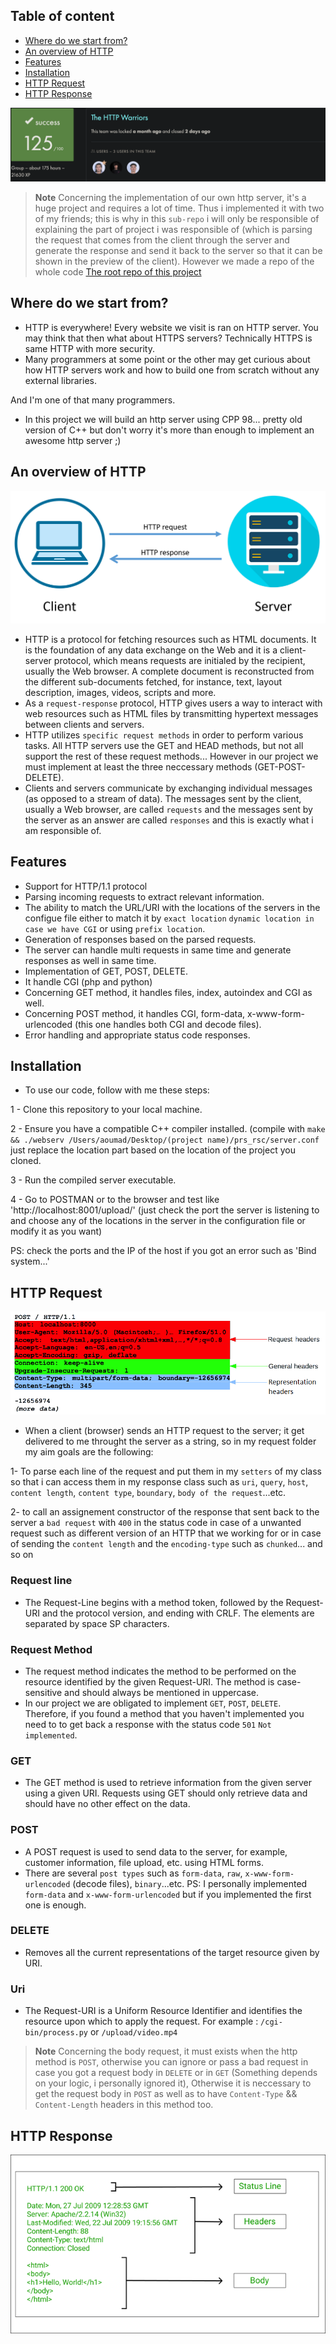## Table of content

- [Where do we start from?](#where-do-we-start-from)
- [An overview of HTTP](#an-overview-of-http)
- [Features](#features)
- [Installation](#installation)
- [HTTP Request](#http-request)
- [HTTP Response](#http-response)


![alt text](https://github.com/aoumad/42_webserv/blob/main/images/results.png)

> **Note**
> Concerning the implementation of our own http server, it's a huge project and requires a lot of time. Thus i implemented it with two of my friends; this is why in this `sub-repo` i will only be responsible of explaining the part of project i was responsible of (which is parsing the request that comes from the client through the server and generate the response and send it back to the server so that it can be shown in the preview of the client). However we made a repo of the whole code [The root repo of this project](https://github.com/yismaili/webserv)

## Where do we start from?

- HTTP is everywhere! Every website we visit is ran on HTTP server. You may think that then what about HTTPS servers? Technically HTTPS is same HTTP with more security.
- Many programmers at some point or the other may get curious about how HTTP servers work and how to build one from scratch without any external libraries.

And I'm one of that many programmers.

- In this project we will build an http server using CPP 98... pretty old version of C++ but don't worry it's more than enough to implement an awesome http server ;)

## An overview of HTTP

![alt text](https://github.com/aoumad/42_webserv/blob/main/images/http%20communication.png)

- HTTP is a protocol for fetching resources such as HTML documents. It is the foundation of any data exchange on the Web and it is a client-server protocol, which means requests are initialed by the recipient, usually the Web browser. A complete document is reconstructed from the different sub-documents fetched, for instance, text, layout description, images, videos, scripts and more.
- As a `request-response` protocol, HTTP gives users a way to interact with web resources such as HTML files by transmitting hypertext messages between clients and servers.
- HTTP utilizes `specific request methods` in order to perform various tasks. All HTTP servers use the GET and HEAD methods, but not all support the rest of these request methods... However in our project we must implement at least the three neccessary methods (GET-POST-DELETE).
- Clients and servers communicate by exchanging individual messages (as opposed to a stream of data). The messages sent by the client, usually a Web browser, are called `requests` and the messages sent by the server as an answer are called `responses` and this is exactly what i am responsible of.

## Features
- Support for HTTP/1.1 protocol
- Parsing incoming requests to extract relevant information.
- The ability to match the URL/URI with the locations of the servers in the configue file either to match it by `exact location` `dynamic location in case we have CGI` or using `prefix location`.
- Generation of responses based on the parsed requests.
- The server can handle multi requests in same time and generate responses as well in same time.
- Implementation of GET, POST, DELETE.
- It handle CGI (php and python)
- Concerning GET method, it handles files, index, autoindex and CGI as well.
- Concerning POST method, it handles CGI, form-data, x-www-form-urlencoded (this one handles both CGI and decode files).
- Error handling and appropriate status code responses.

## Installation
- To use our code, follow with me these steps:

1 - Clone this repository to your local machine.

2 - Ensure you have a compatible C++ compiler installed. (compile with `make && ./webserv /Users/aoumad/Desktop/(project name)/prs_rsc/server.conf` just replace the location part based on the location of the project you cloned.

3 - Run the compiled server executable.

4 - Go to POSTMAN or to the browser and test like 'http://localhost:8001/upload/' (just check the port the server is listening to and choose any of the locations in the server in the configuration file or modify it as you want)

PS: check the ports and the IP of the host if you got an error such as 'Bind system...'

## HTTP Request

![alt text](https://github.com/aoumad/42_webserv/blob/main/images/http_request_headers3.png)

- When a client (browser) sends an HTTP request to the server; it get delivered to me throught the server as a string, so in my request folder my aim goals are the following:

1- To parse each line of the request and put them in my `setters` of my class so that i can access them in my response class such as `uri`, `query`, `host`, `content length`, `content type`, `boundary`, `body of the request`...etc.

2- to call an assignement constructor of the response that sent back to the server a `bad request` with `400` in the status code in case of a unwanted request such as different version of an HTTP that we working for or in case of sending the `content length` and the `encoding-type` such as `chunked`... and so on

### Request line
- The Request-Line begins with a method token, followed by the Request-URI and the protocol version, and ending with CRLF. The elements are separated by space SP characters.

### Request Method
- The request method indicates the method to be performed on the resource identified by the given Request-URI. The method is case-sensitive and should always be mentioned in uppercase.
- In our project we are obligated to implement `GET`, `POST`, `DELETE`. Therefore, if you found a method that you haven't implemented you need to to get back a response with the status code `501` `Not implemented`.

### GET
- The GET method is used to retrieve information from the given server using a given URI. Requests using GET should only retrieve data and should have no other effect on the data.

### POST
- A POST request is used to send data to the server, for example, customer information, file upload, etc. using HTML forms.
- There are several `post types` such as `form-data`, `raw`, `x-www-form-urlencoded` (decode files), `binary`...etc.
PS: I personally implemented `form-data` and `x-www-form-urlencoded` but if you implemented the first one is enough.

###  DELETE
- Removes all the current representations of the target resource given by URI.

### Uri
- The Request-URI is a Uniform Resource Identifier and identifies the resource upon which to apply the request. For example : `/cgi-bin/process.py` or `/upload/video.mp4`

> **Note**
> Concerning the body request, it must exists when the http method is `POST`, otherwise you can ignore or pass a bad request in case you got a request body in `DELETE` or in `GET` (Something depends on your logic, i personally ignored it), Otherwise it is neccessary to get the request body in `POST` as well as to have `Content-Type` && `Content-Length` headers in this method too.

## HTTP Response

![alt text](https://github.com/aoumad/42_webserv/blob/main/images/http_response.png)
